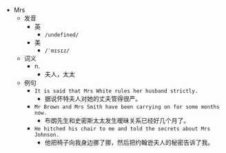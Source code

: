 - Mrs
  - 发音
    - 英
      - `/undefined/`
    - 美
      - `/ˈmɪsɪz/`
  - 词义
    - n.
      - 夫人，太太
  - 例句
    - `It is said that Mrs White rules her husband strictly.`
      - 据说怀特夫人对她的丈夫管得很严。
    - `Mr Brown and Mrs Smith have been carrying on for some months now.`
      - 布朗先生和史密斯太太发生暧昧关系已经好几个月了。
    - `He hitched his chair to me and told the secrets about Mrs Johnson.`
      - 他把椅子向我身边挪了挪，然后把约翰逊夫人的秘密告诉了我。

